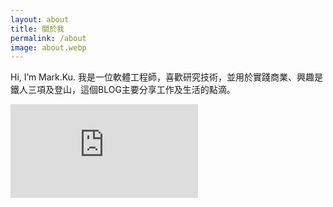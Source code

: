 ```yaml
---
layout: about
title: 關於我
permalink: /about
image: about.webp
---
```


Hi, I’m Mark.Ku. 我是一位軟體工程師，喜歡研究技術，並用於實踐商業、興趣是鐵人三項及登山，這個BLOG主要分享工作及生活的點滴。

<div class="iframe-container">
    <iframe
        src="https://www.youtube.com/embed/QXxuNpwIk4I"
        frameborder="0"
        allow="accelerometer; autoplay; encrypted-media; gyroscope; picture-in-picture"
        allowfullscreen>
    </iframe>
</div>
